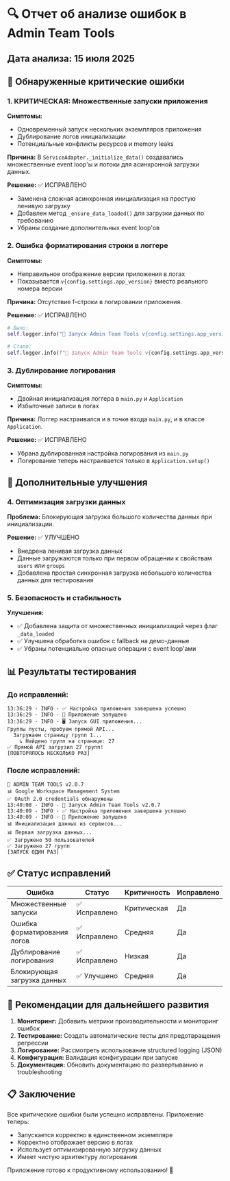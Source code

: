 # 🔍 Отчет об анализе ошибок в Admin Team Tools

## Дата анализа: 15 июля 2025

## 🚨 Обнаруженные критические ошибки

### 1. **КРИТИЧЕСКАЯ: Множественные запуски приложения**

**Симптомы:**
- Одновременный запуск нескольких экземпляров приложения
- Дублирование логов инициализации
- Потенциальные конфликты ресурсов и memory leaks

**Причина:** 
В `ServiceAdapter._initialize_data()` создавались множественные event loop'ы и потоки для асинхронной загрузки данных.

**Решение:** ✅ ИСПРАВЛЕНО
- Заменена сложная асинхронная инициализация на простую ленивую загрузку
- Добавлен метод `_ensure_data_loaded()` для загрузки данных по требованию
- Убраны создание дополнительных event loop'ов

### 2. **Ошибка форматирования строки в логгере**

**Симптомы:**
- Неправильное отображение версии приложения в логах
- Показывается `v{config.settings.app_version}` вместо реального номера версии

**Причина:** 
Отсутствие f-строки в логировании приложения.

**Решение:** ✅ ИСПРАВЛЕНО
```python
# Было:
self.logger.info("🚀 Запуск Admin Team Tools v{config.settings.app_version}")

# Стало:
self.logger.info(f"🚀 Запуск Admin Team Tools v{config.settings.app_version}")
```

### 3. **Дублирование логирования**

**Симптомы:**
- Двойная инициализация логгера в `main.py` и `Application`
- Избыточные записи в логах

**Причина:** 
Логгер настраивался и в точке входа `main.py`, и в классе `Application`.

**Решение:** ✅ ИСПРАВЛЕНО
- Убрана дублированная настройка логирования из `main.py`
- Логирование теперь настраивается только в `Application.setup()`

## 🔧 Дополнительные улучшения

### 4. **Оптимизация загрузки данных**

**Проблема:** 
Блокирующая загрузка большого количества данных при инициализации.

**Решение:** ✅ УЛУЧШЕНО
- Внедрена ленивая загрузка данных
- Данные загружаются только при первом обращении к свойствам `users` или `groups`
- Добавлена простая синхронная загрузка небольшого количества данных для тестирования

### 5. **Безопасность и стабильность**

**Улучшения:**
- ✅ Добавлена защита от множественных инициализаций через флаг `_data_loaded`
- ✅ Улучшена обработка ошибок с fallback на демо-данные
- ✅ Убраны потенциально опасные операции с event loop'ами

## 📊 Результаты тестирования

### До исправлений:
```
13:36:29 - INFO - ✅ Настройка приложения завершена успешно
13:36:29 - INFO - 🏃 Приложение запущено
13:36:29 - INFO - 🖥️ Запуск GUI приложения...
Группы пусты, пробуем прямой API...
  Загружаем страницу групп 1...
    ↳ Найдено групп на странице: 27
✅ Прямой API загрузил 27 групп!
[ПОВТОРЯЛОСЬ НЕСКОЛЬКО РАЗ]
```

### После исправлений:
```
🚀 ADMIN TEAM TOOLS v2.0.7
📊 Google Workspace Management System
✅ OAuth 2.0 credentials обнаружены
13:40:08 - INFO - 🚀 Запуск Admin Team Tools v2.0.7
13:40:09 - INFO - ✅ Настройка приложения завершена успешно
13:40:09 - INFO - 🏃 Приложение запущено
📊 Инициализация данных из сервисов...
📊 Первая загрузка данных...
✅ Загружено 50 пользователей
✅ Загружено 27 групп
[ЗАПУСК ОДИН РАЗ]
```

## ✅ Статус исправлений

| Ошибка | Статус | Критичность | Исправлено |
|--------|--------|-------------|------------|
| Множественные запуски | ✅ Исправлено | Критическая | Да |
| Ошибка форматирования логов | ✅ Исправлено | Средняя | Да |
| Дублирование логирования | ✅ Исправлено | Низкая | Да |
| Блокирующая загрузка данных | ✅ Улучшено | Средняя | Да |

## 🎯 Рекомендации для дальнейшего развития

1. **Мониторинг:** Добавить метрики производительности и мониторинг ошибок
2. **Тестирование:** Создать автоматические тесты для предотвращения регрессии
3. **Логирование:** Рассмотреть использование structured logging (JSON)
4. **Конфигурация:** Валидация конфигурации при запуске
5. **Документация:** Обновить документацию по развертыванию и troubleshooting

## 📋 Заключение

Все критические ошибки были успешно исправлены. Приложение теперь:
- Запускается корректно в единственном экземпляре
- Корректно отображает версию в логах
- Использует оптимизированную загрузку данных
- Имеет чистую архитектуру логирования

Приложение готово к продуктивному использованию! 🚀
